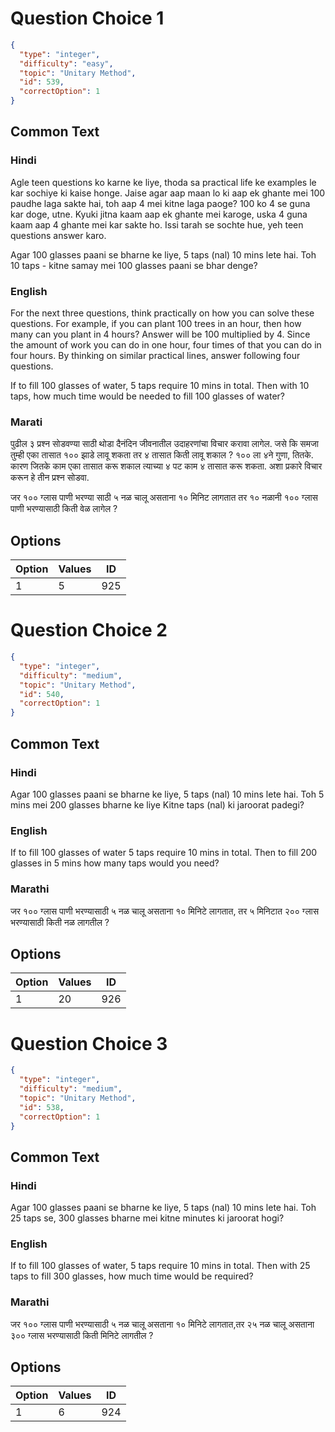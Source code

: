 
# Question Choice 1
```json
{
  "type": "integer",
  "difficulty": "easy",
  "topic": "Unitary Method",
  "id": 539,
  "correctOption": 1
}
```

## Common Text

### Hindi
Agle teen questions ko karne ke liye, thoda sa practical life ke examples le kar sochiye ki kaise honge. Jaise agar aap maan lo ki aap ek ghante mei 100 paudhe laga sakte hai, toh aap 4 mei kitne laga paoge? 100 ko 4 se guna kar doge, utne. Kyuki jitna kaam aap ek ghante mei karoge, uska 4 guna kaam aap 4 ghante mei kar sakte ho. Issi tarah se sochte hue, yeh teen questions answer karo.

Agar 100 glasses paani se bharne ke liye,
5 taps (nal) 10 mins lete hai.
Toh 10 taps - kitne samay mei
100 glasses paani se bhar denge?


### English
For the next three questions, think practically on how you can solve these questions. For example, if you can plant 100 trees in an hour, then how many can you plant in 4 hours? Answer will be 100 multiplied by 4. Since the amount of work you can do in one hour, four times of that you can do in four hours. By thinking on similar practical lines, answer following four questions.

If to fill 100 glasses of water,
5 taps require 10 mins in total.
Then with 10 taps, how much time
would be needed to fill
100 glasses of water?


### Marati
पुढील ३ प्रश्न सोडवण्या साठी थोडा दैनंदिन जीवनातील उदाहरणांचा विचार
करावा लागेल. जसे कि समजा तुम्ही एका तासात १०० झाडे लावू शकता तर ४
तासात किती लावू शकाल ? १०० ला ४ने गुणा, तितके.
कारण जितके काम एका तासात करू शकाल त्याच्या ४ पट काम ४ तासात करू
शकता. अशा प्रकारे विचार करून हे तीन प्रश्न सोडवा.


जर १०० ग्लास पाणी भरण्या साठी ५ नळ चालू असताना १० मिनिट लागतात
तर १० नळानी १०० ग्लास पाणी भरण्यासाठी किती वेळ लागेल ?


## Options
| Option | Values | ID |
|:---|:---|:---:|
| 1 | 5 | 925 |

# Question Choice 2
```json
{
  "type": "integer",
  "difficulty": "medium",
  "topic": "Unitary Method",
  "id": 540,
  "correctOption": 1
}
```

## Common Text

### Hindi
Agar 100 glasses paani se bharne ke liye,
5 taps (nal) 10 mins lete hai.
Toh 5 mins mei 200 glasses bharne ke liye
Kitne taps (nal) ki jaroorat padegi?


### English
If to fill 100 glasses of water
5 taps require 10 mins in total.
Then to fill 200 glasses in 5 mins
how many taps would you need?


### Marathi
जर १०० ग्लास पाणी भरण्यासाठी ५ नळ चालू असताना १० मिनिटे लागतात,
तर ५ मिनिटात २०० ग्लास भरण्यासाठी किती नळ लागतील ?


## Options
| Option | Values | ID |
|:---|:---|:---:|
| 1 | 20 | 926 |

# Question Choice 3
```json
{
  "type": "integer",
  "difficulty": "medium",
  "topic": "Unitary Method",
  "id": 538,
  "correctOption": 1
}
```

## Common Text

### Hindi
Agar 100 glasses paani se bharne ke liye,
5 taps (nal) 10 mins lete hai.
Toh 25 taps se, 300 glasses bharne mei
kitne minutes ki jaroorat hogi?


### English
If to fill 100 glasses of water,
5 taps require 10 mins in total.
Then with 25 taps to fill 300 glasses,
how much time would be required?


### Marathi
जर १०० ग्लास पाणी भरण्यासाठी ५ नळ चालू असताना १० मिनिटे लागतात,तर
२५ नळ चालू असताना ३०० ग्लास भरण्यासाठी किती मिनिटे लागतील ?


## Options
| Option | Values | ID |
|:---|:---|:---:|
| 1 | 6 | 924 |
